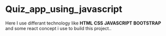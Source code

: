 # Quiz_app_using_javascript
Here I use differant technology like **HTML** **CSS** **JAVASCRIPT** **BOOTSTRAP** and some react concept i use to build this project..
